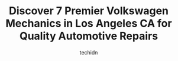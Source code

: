 ---
layout: ampstory
image: https://images.unsplash.com/photo-1604755940773-d7d32c4e43e1?ixlib=rb-4.0.3&ixid=MnwxMjA3fDB8MHxwaG90by1wYWdlfHx8fGVufDB8fHx8&auto=format&fit=crop&w=640&h=853&q=80
author: techidn
featured: false
description: When it comes to maintaining and repairing your vehicle in Los Angeles CA, USA, you deserve nothing but the best. Thats why the 7 best Volkswagen Mechanic in the area are here to offer thei
title: Discover 7 Premier Volkswagen Mechanics in Los Angeles CA for Quality Automotive Repairs
cover:
   title: Discover 7 Premier Volkswagen Mechanics in Los Angeles CA for Quality Automotive Repairs
   subtitle: Rickpate
   background: https://images.unsplash.com/photo-1604755940773-d7d32c4e43e1?ixlib=rb-4.0.3&ixid=MnwxMjA3fDB8MHxwaG90by1wYWdlfHx8fGVufDB8fHx8&auto=format&fit=crop&w=640&h=853&q=80

pages: 
 - layout: thirds
   top: <h1>#1 Westside Independent VW Repair</h1>
   bottom: "<p>I brought my 2012 VW Jetta SE to Layne. Had a check engine light on. He was so nice we hopped in my car and drove her around the block. He confirmed my suspicions. Once w</p>"
   background: https://www.knot35.com/toplist/wp-content/uploads/2023/06/best-volkswagen-mechanic-1-in-los-angeles-ca-1685835525.jpeg
   backgroundblur: true
 - layout: thirds
   top: <h1>#2 Motorenn Luxury Car Service Center</h1>
   bottom: "<p>5260 W 104th St, Los Angeles, CA 90045, United States</p>"
   background: https://www.knot35.com/toplist/wp-content/uploads/2023/06/best-volkswagen-mechanic-2-in-los-angeles-ca-1685835526.jpeg
   cta:
      link: https://www.knot35.com/toplist/discover-7-premier-volkswagen-mechanics-in-los-angeles-ca-for-quality-automotive-repairs/
      text: Discover 7 Premier Volkswagen Mechanics in Los Angeles CA for Quality Automotive Repairs
 - layout: thirds
   top: <h1>#3 Jomag Auto Repair</h1>
   bottom: "<p>2808 Rowena Ave, Los Angeles, CA 90039, United States</p>"
   background: https://www.knot35.com/toplist/wp-content/uploads/2023/06/best-volkswagen-mechanic-3-in-los-angeles-ca-1685835527.jpeg
   cta:
      link: https://www.knot35.com/toplist/discover-7-premier-volkswagen-mechanics-in-los-angeles-ca-for-quality-automotive-repairs/
      text: Discover 7 Premier Volkswagen Mechanics in Los Angeles CA for Quality Automotive Repairs
 - layout: thirds
   top: <h1>#4 Volkswagen Santa Monica Service and Parts Department</h1>
   bottom: "<p>2440 Santa Monica Blvd, Santa Monica, CA 90404, United States</p>"
   background: https://images.unsplash.com/photo-1608411404720-c8f0417bcdba?ixlib=rb-4.0.3&ixid=MnwxMjA3fDB8MHxwaG90by1wYWdlfHx8fGVufDB8fHx8&auto=format&fit=crop&w=640&h=853&q=80
   cta:
      link: https://www.knot35.com/toplist/discover-7-premier-volkswagen-mechanics-in-los-angeles-ca-for-quality-automotive-repairs/
      text: Discover 7 Premier Volkswagen Mechanics in Los Angeles CA for Quality Automotive Repairs
 - layout: thirds
   top: <h1>#5 Maxs German and Japanese Car Service</h1>
   bottom: "<p>7622 Fountain Ave, West Hollywood, CA 90046, United States</p>"
   background: https://images.unsplash.com/photo-1547366785-564103df7e13?ixlib=rb-4.0.3&ixid=MnwxMjA3fDB8MHxwaG90by1wYWdlfHx8fGVufDB8fHx8&auto=format&fit=crop&w=640&h=853&q=80
   cta:
      link: https://www.knot35.com/toplist/discover-7-premier-volkswagen-mechanics-in-los-angeles-ca-for-quality-automotive-repairs/
      text: Discover 7 Premier Volkswagen Mechanics in Los Angeles CA for Quality Automotive Repairs
 - layout: thirds
   top: <h1>#6 Euro Motorsports</h1>
   bottom: "<p>4057 Eagle Rock Blvd, Los Angeles, CA 90065, United States</p>"
   background: https://images.unsplash.com/photo-1540457036297-448b6b99e91c?ixlib=rb-4.0.3&ixid=MnwxMjA3fDB8MHxwaG90by1wYWdlfHx8fGVufDB8fHx8&auto=format&fit=crop&w=640&h=853&q=80
   cta:
      link: https://www.knot35.com/toplist/discover-7-premier-volkswagen-mechanics-in-los-angeles-ca-for-quality-automotive-repairs/
      text: Discover 7 Premier Volkswagen Mechanics in Los Angeles CA for Quality Automotive Repairs
 - layout: thirds
   top: <h1>#7 German Autosport</h1>
   bottom: "<p>2868 S Robertson Blvd, Los Angeles, CA 90034, United States</p>"
   background: https://images.unsplash.com/photo-1602536052359-ef94c21c5948?ixlib=rb-4.0.3&ixid=MnwxMjA3fDB8MHxwaG90by1wYWdlfHx8fGVufDB8fHx8&auto=format&fit=crop&w=640&h=853&q=80
   cta:
      link: https://www.knot35.com/toplist/discover-7-premier-volkswagen-mechanics-in-los-angeles-ca-for-quality-automotive-repairs/
      text: Discover 7 Premier Volkswagen Mechanics in Los Angeles CA for Quality Automotive Repairs
 - layout: thirds
   middle: Continue reading...
   background: https://images.unsplash.com/photo-1561679660-d00ee1e0dc8e?ixlib=rb-4.0.3&ixid=MnwxMjA3fDB8MHxwaG90by1wYWdlfHx8fGVufDB8fHx8&auto=format&fit=crop&w=640&h=853&q=80
   cta:
      link: https://www.knot35.com/toplist/discover-7-premier-volkswagen-mechanics-in-los-angeles-ca-for-quality-automotive-repairs/
      text: Discover 7 Premier Volkswagen Mechanics in Los Angeles CA for Quality Automotive Repairs
      
---